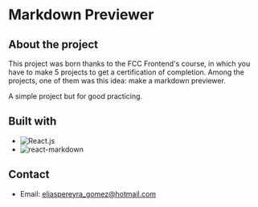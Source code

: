 # Markdown Previewer

## About the project

This project was born thanks to the FCC Frontend's course, in which you have to make 5 projects to get a certification of completion. Among the projects, one of them was this idea: make a markdown previewer.

A simple project but for good practicing.

## Built with

- ![React.js][react.js]
- ![react-markdown][react-markdown]

[react.js]: https://img.shields.io/badge/react-61DAFB?style=for-the-badge&logo=react&logoColor=white
[react-markdown]: https://img.shields.io/badge/markdown-000000?style=for-the-badge&logo=markdown&logoColor=white

## Contact

- Email: eliaspereyra_gomez@hotmail.com
